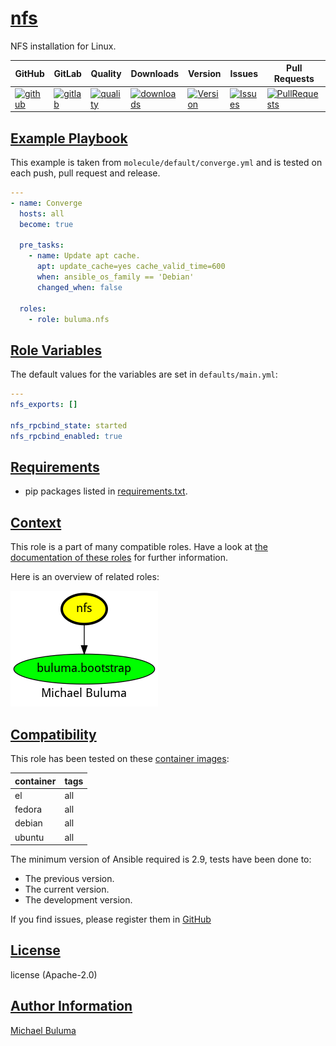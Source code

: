 # [nfs](#nfs)

NFS installation for Linux.

|GitHub|GitLab|Quality|Downloads|Version|Issues|Pull Requests|
|------|------|-------|---------|-------|------|-------------|
|[![github](https://github.com/buluma/ansible-role-nfs/workflows/Ansible%20Molecule/badge.svg)](https://github.com/buluma/ansible-role-nfs/actions)|[![gitlab](https://gitlab.com/buluma/ansible-role-nfs/badges/master/pipeline.svg)](https://gitlab.com/buluma/ansible-role-nfs)|[![quality](https://img.shields.io/ansible/quality/)](https://galaxy.ansible.com/buluma/nfs)|[![downloads](https://img.shields.io/ansible/role/d/)](https://galaxy.ansible.com/buluma/nfs)|[![Version](https://img.shields.io/github/release/buluma/ansible-role-nfs.svg)](https://github.com/buluma/ansible-role-nfs/releases/)|[![Issues](https://img.shields.io/github/issues/buluma/ansible-role-nfs.svg)](https://github.com/buluma/ansible-role-nfs/issues/)|[![PullRequests](https://img.shields.io/github/issues-pr-closed-raw/buluma/ansible-role-nfs.svg)](https://github.com/buluma/ansible-role-nfs/pulls/)|

## [Example Playbook](#example-playbook)

This example is taken from `molecule/default/converge.yml` and is tested on each push, pull request and release.
```yaml
---
- name: Converge
  hosts: all
  become: true

  pre_tasks:
    - name: Update apt cache.
      apt: update_cache=yes cache_valid_time=600
      when: ansible_os_family == 'Debian'
      changed_when: false

  roles:
    - role: buluma.nfs
```


## [Role Variables](#role-variables)

The default values for the variables are set in `defaults/main.yml`:
```yaml
---
nfs_exports: []

nfs_rpcbind_state: started
nfs_rpcbind_enabled: true
```

## [Requirements](#requirements)

- pip packages listed in [requirements.txt](https://github.com/buluma/ansible-role-nfs/blob/main/requirements.txt).


## [Context](#context)

This role is a part of many compatible roles. Have a look at [the documentation of these roles](https://buluma.co.ke/) for further information.

Here is an overview of related roles:

![dependencies](https://raw.githubusercontent.com/buluma/ansible-role-nfs/png/requirements.png "Dependencies")

## [Compatibility](#compatibility)

This role has been tested on these [container images](https://hub.docker.com/u/buluma):

|container|tags|
|---------|----|
|el|all|
|fedora|all|
|debian|all|
|ubuntu|all|

The minimum version of Ansible required is 2.9, tests have been done to:

- The previous version.
- The current version.
- The development version.



If you find issues, please register them in [GitHub](https://github.com/buluma/ansible-role-nfs/issues)

## [License](#license)

license (Apache-2.0)

## [Author Information](#author-information)

[Michael Buluma](https://buluma.github.io/)
